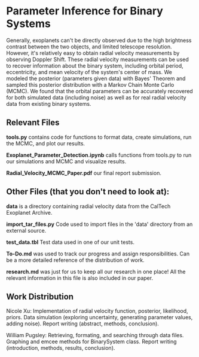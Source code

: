 # Parameter Inference for Binary Systems
Generally, exoplanets can't be directly observed due to the high brightness contrast between the two objects, and limited telescope resolution. However, it's relatively easy to obtain radial velocity measurements by observing Doppler Shift. These radial velocity measurements can be used to recover information about the binary system, including orbital period, eccentricity, and mean velocity of the system's center of mass. We modeled the posterior (parameters given data) with Bayes' Theorem and sampled this posterior distribution with a Markov Chain Monte Carlo (MCMC). We found that the orbital parameters can be accurately recovered for both simulated data (including noise) as well as for real radial velocity data from existing binary systems. 

## Relevant Files
__tools.py__ contains code for functions to format data, create simulations, run the MCMC, and plot our results.

__Exoplanet_Parameter_Detection.ipynb__ calls functions from tools.py to run our simulations and MCMC and visualize results.

__Radial_Velocity_MCMC_Paper.pdf__ our final report submission. 

## Other Files (that you don't need to look at):

__data__ is a directory containing radial velocity data from the CalTech Exoplanet Archive. 

__import_tar_files.py__ Code used to import files in the 'data' directory from an external source. 

__test_data.tbl__ Test data used in one of our unit tests. 

__To-Do.md__ was used to track our progress and assign responsibilities. Can be a more detailed reference of the distribution of work.

__research.md__ was just for us to keep all our research in one place! All the relevant information in this file is also included in our paper.

## Work Distribution

Nicole Xu: Implementation of radial velocity function, posterior, likelihood, priors. Data simulation (exploring uncertainty, generating parameter values, adding noise). Report writing (abstract, methods, conclusion).

William Pugsley: Retrieving, formating, and searching through data files. Graphing and emcee methods for BinarySystem class. Report writing (introduction, methods, results, conclusion).
